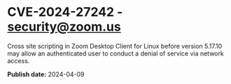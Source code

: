 # CVE-2024-27242 - security@zoom.us

Cross site scripting in Zoom Desktop Client for Linux before version 5.17.10 may allow an authenticated user to conduct a denial of service via network access.

**Publish date:** 2024-04-09

